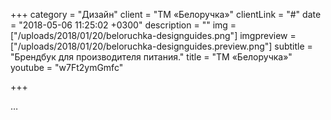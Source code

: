 +++
category = "Дизайн"
client = "TM «Белоручка»"
clientLink = "#"
date = "2018-05-06 11:25:02 +0300"
description = ""
img = ["/uploads/2018/01/20/beloruchka-designguides.png"]
imgpreview = ["/uploads/2018/01/20/beloruchka-designguides.preview.png"]
subtitle = "Брендбук для производителя питания."
title = "TM «Белоручка»"
youtube = "w7Ft2ymGmfc"

+++

…
